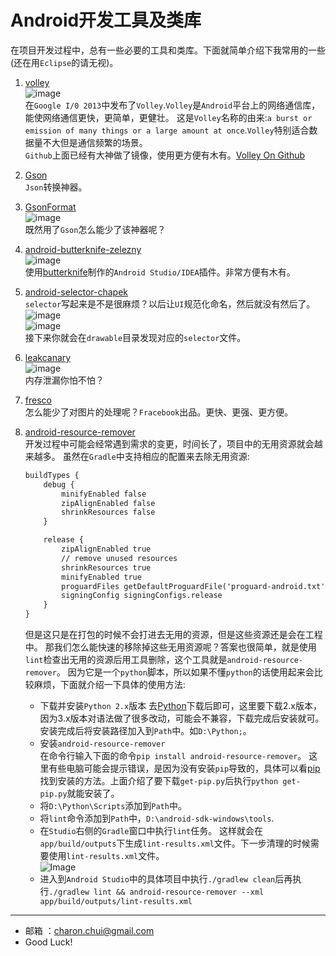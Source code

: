 ﻿Android开发工具及类库
===

在项目开发过程中，总有一些必要的工具和类库。下面就简单介绍下我常用的一些(还在用`Eclipse`的请无视)。      

1. [volley](https://android.googlesource.com/platform/frameworks/volley)                                                   
![image](https://raw.githubusercontent.com/CharonChui/Pictures/master/volley.png?raw=true)                   
在`Google I/0 2013`中发布了`Volley`.`Volley`是`Android`平台上的网络通信库，能使网络通信更快，更简单，更健壮。
这是`Volley`名称的由来:`a burst or emission of many things or a large amount at once`.`Volley`特别适合数据量不大但是通信频繁的场景。   
`Github`上面已经有大神做了镜像，使用更方便有木有。[Volley On Github](https://github.com/mcxiaoke/android-volley)                     

2. [Gson](https://code.google.com/p/google-gson/)                    
`Json`转换神器。

3. [GsonFormat](https://github.com/zzz40500/GsonFormat)               
![image](https://raw.githubusercontent.com/CharonChui/Pictures/master/GsonFormat.gif?raw=true)                 
既然用了`Gson`怎么能少了该神器呢？

4. [android-butterknife-zelezny](https://github.com/avast/android-butterknife-zelezny)         
![image](https://raw.githubusercontent.com/CharonChui/Pictures/master/zelezny_animated.gif?raw=true)      
使用[butterknife](https://github.com/JakeWharton/butterknife)制作的`Android Studio/IDEA`插件。非常方便有木有。

5. [android-selector-chapek](https://github.com/inmite/android-selector-chapek)       
`selector`写起来是不是很麻烦？以后让`UI`规范化命名，然后就没有然后了。                
![image](https://raw.githubusercontent.com/CharonChui/Pictures/master/select_folder.png?raw=true)            
![image](https://raw.githubusercontent.com/CharonChui/Pictures/master/select_option.png?raw=true)         
接下来你就会在`drawable`目录发现对应的`selector`文件。           
        
6. [leakcanary](https://github.com/square/leakcanary)		  
![image](https://raw.githubusercontent.com/CharonChui/Pictures/master/screenshot.png?raw=true)       
内存泄漏你怕不怕？         
		
7. [fresco](https://github.com/facebook/fresco)		      
怎么能少了对图片的处理呢？`Fracebook`出品。更快、更强、更方便。       

8. [android-resource-remover](https://github.com/KeepSafe/android-resource-remover)                    
    开发过程中可能会经常遇到需求的变更，时间长了，项目中的无用资源就会越来越多。 虽然在`Gradle`中支持相应的配置来去除无用资源: 

	```xml                               
	buildTypes {
        debug {
            minifyEnabled false
            zipAlignEnabled false
            shrinkResources false
        }

        release {
            zipAlignEnabled true
            // remove unused resources
            shrinkResources true
            minifyEnabled true
            proguardFiles getDefaultProguardFile('proguard-android.txt'), 'proguard-rules.pro'
            signingConfig signingConfigs.release
        }
    }
	```
    
    但是这只是在打包的时候不会打进去无用的资源，但是这些资源还是会在工程中。
    那我们怎么能快速的移除掉这些无用资源呢？答案也很简单，就是使用`lint`检查出无用的资源后用工具删除，这个工具就是`android-resource-remover`。 
    因为它是一个`python`脚本，所以如果不懂`python`的话使用起来会比较麻烦，下面就介绍一下具体的使用方法:            
    - 下载并安装`Python 2.x`版本
        去[Python](https://www.python.org/)下载后即可，这里要下载2.x版本，因为3.x版本对语法做了很多改动，可能会不兼容，下载完成后安装就可。安装完成后将安装路径加入到`Path`中。如`D:\Python;`。
    - 安装`android-resource-remover`     
	    在命令行输入下面的命令`pip install android-resource-remover`。 这里有些电脑可能会提示错误，是因为没有安装`pip`导致的，具体可以看[pip](https://pip.pypa.io/en/latest/installing.html)找到安装的方法。上面介绍了要下载`get-pip.py`后执行`python get-pip.py`就能安装了。
	- 将`D:\Python\Scripts`添加到`Path`中。
    - 将`lint`命令添加到`Path`中，`D:\android-sdk-windows\tools`.
    - 在`Studio`右侧的`Gradle`窗口中执行`lint`任务。 这样就会在`app/build/outputs`下生成`lint-results.xml`文件。下一步清理的时候需要使用`lint-results.xml`文件。               
	    ![Image](https://raw.githubusercontent.com/CharonChui/Pictures/master/lint.png?raw=true)	
	- 进入到`Android Studio`中的具体项目中执行`./gradlew clean`后再执行`./gradlew lint && android-resource-remover --xml app/build/outputs/lint-results.xml`


---

- 邮箱 ：charon.chui@gmail.com  
- Good Luck! 
